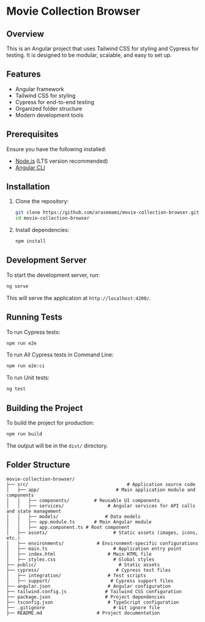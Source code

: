 # Movie Collection Browser

## Overview
This is an Angular project that uses Tailwind CSS for styling and Cypress for testing. It is designed to be modular, scalable, and easy to set up.

## Features
- Angular framework
- Tailwind CSS for styling
- Cypress for end-to-end testing
- Organized folder structure
- Modern development tools

## Prerequisites
Ensure you have the following installed:
- [Node.js](https://nodejs.org/) (LTS version recommended)
- [Angular CLI](https://angular.io/cli)

## Installation
1. Clone the repository:
   ```sh
   git clone https://github.com/arasemami/movie-collection-browser.git
   cd movie-collection-browser
   ```
2. Install dependencies:
   ```sh
   npm install
   ```

## Development Server
To start the development server, run:
```sh
ng serve
```
This will serve the application at `http://localhost:4200/`.

## Running Tests
To run Cypress tests:
```sh
npm run e2e
```

To run All Cypress tests in Command Line:
```sh
npm run e2e:ci
```

To run Unit tests:
```sh
ng test
```

## Building the Project
To build the project for production:
```sh
npm run build
```
The output will be in the `dist/` directory.


## Folder Structure
```
movie-collection-browser/
├── src/                                    # Application source code
│   ├── app/                            # Main application module and components
│   │   ├── components/         # Reusable UI components
│   │   ├── services/                # Angular services for API calls and state management
│   │   ├── models/                 # Data models
│   │   ├── app.module.ts       # Main Angular module
│   │   ├── app.component.ts # Root component
│   ├── assets/                        # Static assets (images, icons, etc.)
│   ├── environments/            # Environment-specific configurations
│   ├── main.ts                        # Application entry point
│   ├── index.html                   # Main HTML file
│   ├── styles.css                     # Global styles
├── public/                              # Static assets
├── cypress/                            # Cypress test files
│   ├── integration/                 # Test scripts
│   ├── support/                      # Cypress support files
├── angular.json                     # Angular configuration
├── tailwind.config.js              # Tailwind CSS configuration
├── package.json                    # Project dependencies
├── tsconfig.json                    # TypeScript configuration
├── .gitignore                         # Git ignore file
├── README.md                    # Project documentation
```


